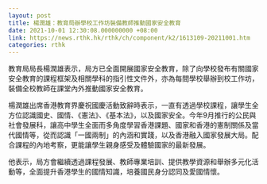 ```yaml
---
layout: post
title: 楊潤雄：教育局辦學校工作坊裝備教師推動國家安全教育
date: 2021-10-01 12:30:08.000000000 +08:00
link: https://news.rthk.hk/rthk/ch/component/k2/1613109-20211001.htm
categories: rthk
---
```


教育局局長楊潤雄表示，局方已全面開展國家安全教育，除了向學校發布有關國家安全教育的課程框架及相關學科的指引性文件外，亦為每間學校舉辦到校工作坊，裝備全校教師在課堂內外推動國家安全教育。

楊潤雄出席香港教育界慶祝國慶活動致辭時表示，一直有透過學校課程，讓學生全方位認識國史、國情、《憲法》、《基本法》，以及國家安全。今年9月推行的公民與社會發展科，讓高中學生全面而多角度學習香港課題、國家和香港的憲制關係及當代國情等，從而認識「一國兩制」的內涵和實踐，以及香港融入國家發展大局。配合課程的內地考察，更能讓學生親身感受及體驗國家的最新發展。

他表示，局方會繼續透過課程發展、教師專業培訓、提供教學資源和舉辦多元化活動等，全面提升香港學生的國情知識，培養國民身分認同及愛國情懷。
